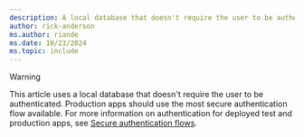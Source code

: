 ```yaml
---
description: A local database that doesn't require the user to be authenticated
author: rick-anderson
ms.author: riande
ms.date: 10/23/2024
ms.topic: include
---
```

> [!WARNING]
> This article uses a local database that doesn't require the user to be authenticated. Production apps should use the most secure authentication flow available. For more information on authentication for deployed test and production apps, see [Secure authentication flows](xref:/aspnet/core/security/?view=aspnetcore-8.0#secure-authentication-flows).
